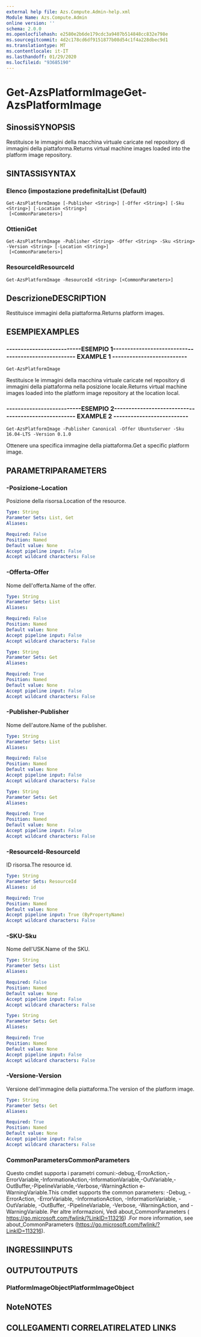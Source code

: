 ```yaml
---
external help file: Azs.Compute.Admin-help.xml
Module Name: Azs.Compute.Admin
online version: ''
schema: 2.0.0
ms.openlocfilehash: e2580e2b6de179cdc3a9407b514848cc832e798e
ms.sourcegitcommit: 4d2c178cd6df9151877b08d54c1f4a228dbec9d1
ms.translationtype: MT
ms.contentlocale: it-IT
ms.lasthandoff: 01/29/2020
ms.locfileid: "93685190"
---
```

# <span data-ttu-id="bd02d-101">Get-AzsPlatformImage</span><span class="sxs-lookup"><span data-stu-id="bd02d-101">Get-AzsPlatformImage</span></span>

## <span data-ttu-id="bd02d-102">Sinossi</span><span class="sxs-lookup"><span data-stu-id="bd02d-102">SYNOPSIS</span></span>
<span data-ttu-id="bd02d-103">Restituisce le immagini della macchina virtuale caricate nel repository di immagini della piattaforma.</span><span class="sxs-lookup"><span data-stu-id="bd02d-103">Returns virtual machine images loaded into the platform image repository.</span></span>

## <span data-ttu-id="bd02d-104">SINTASSI</span><span class="sxs-lookup"><span data-stu-id="bd02d-104">SYNTAX</span></span>

### <span data-ttu-id="bd02d-105">Elenco (impostazione predefinita)</span><span class="sxs-lookup"><span data-stu-id="bd02d-105">List (Default)</span></span>
```
Get-AzsPlatformImage [-Publisher <String>] [-Offer <String>] [-Sku <String>] [-Location <String>]
 [<CommonParameters>]
```

### <span data-ttu-id="bd02d-106">Ottieni</span><span class="sxs-lookup"><span data-stu-id="bd02d-106">Get</span></span>
```
Get-AzsPlatformImage -Publisher <String> -Offer <String> -Sku <String> -Version <String> [-Location <String>]
 [<CommonParameters>]
```

### <span data-ttu-id="bd02d-107">ResourceId</span><span class="sxs-lookup"><span data-stu-id="bd02d-107">ResourceId</span></span>
```
Get-AzsPlatformImage -ResourceId <String> [<CommonParameters>]
```

## <span data-ttu-id="bd02d-108">Descrizione</span><span class="sxs-lookup"><span data-stu-id="bd02d-108">DESCRIPTION</span></span>
<span data-ttu-id="bd02d-109">Restituisce immagini della piattaforma.</span><span class="sxs-lookup"><span data-stu-id="bd02d-109">Returns platform images.</span></span>

## <span data-ttu-id="bd02d-110">ESEMPI</span><span class="sxs-lookup"><span data-stu-id="bd02d-110">EXAMPLES</span></span>

### <span data-ttu-id="bd02d-111">--------------------------ESEMPIO 1--------------------------</span><span class="sxs-lookup"><span data-stu-id="bd02d-111">-------------------------- EXAMPLE 1 --------------------------</span></span>
```
Get-AzsPlatformImage
```

<span data-ttu-id="bd02d-112">Restituisce le immagini della macchina virtuale caricate nel repository di immagini della piattaforma nella posizione locale.</span><span class="sxs-lookup"><span data-stu-id="bd02d-112">Returns virtual machine images loaded into the platform image repository at the location local.</span></span>

### <span data-ttu-id="bd02d-113">--------------------------ESEMPIO 2--------------------------</span><span class="sxs-lookup"><span data-stu-id="bd02d-113">-------------------------- EXAMPLE 2 --------------------------</span></span>
```
Get-AzsPlatformImage -Publisher Canonical -Offer UbuntuServer -Sku 16.04-LTS -Version 0.1.0
```

<span data-ttu-id="bd02d-114">Ottenere una specifica immagine della piattaforma.</span><span class="sxs-lookup"><span data-stu-id="bd02d-114">Get a specific platform image.</span></span>

## <span data-ttu-id="bd02d-115">PARAMETRI</span><span class="sxs-lookup"><span data-stu-id="bd02d-115">PARAMETERS</span></span>

### <span data-ttu-id="bd02d-116">-Posizione</span><span class="sxs-lookup"><span data-stu-id="bd02d-116">-Location</span></span>
<span data-ttu-id="bd02d-117">Posizione della risorsa.</span><span class="sxs-lookup"><span data-stu-id="bd02d-117">Location of the resource.</span></span>

```yaml
Type: String
Parameter Sets: List, Get
Aliases: 

Required: False
Position: Named
Default value: None
Accept pipeline input: False
Accept wildcard characters: False
```

### <span data-ttu-id="bd02d-118">-Offerta</span><span class="sxs-lookup"><span data-stu-id="bd02d-118">-Offer</span></span>
<span data-ttu-id="bd02d-119">Nome dell'offerta.</span><span class="sxs-lookup"><span data-stu-id="bd02d-119">Name of the offer.</span></span>

```yaml
Type: String
Parameter Sets: List
Aliases: 

Required: False
Position: Named
Default value: None
Accept pipeline input: False
Accept wildcard characters: False
```

```yaml
Type: String
Parameter Sets: Get
Aliases: 

Required: True
Position: Named
Default value: None
Accept pipeline input: False
Accept wildcard characters: False
```

### <span data-ttu-id="bd02d-120">-Publisher</span><span class="sxs-lookup"><span data-stu-id="bd02d-120">-Publisher</span></span>
<span data-ttu-id="bd02d-121">Nome dell'autore.</span><span class="sxs-lookup"><span data-stu-id="bd02d-121">Name of the publisher.</span></span>

```yaml
Type: String
Parameter Sets: List
Aliases: 

Required: False
Position: Named
Default value: None
Accept pipeline input: False
Accept wildcard characters: False
```

```yaml
Type: String
Parameter Sets: Get
Aliases: 

Required: True
Position: Named
Default value: None
Accept pipeline input: False
Accept wildcard characters: False
```

### <span data-ttu-id="bd02d-122">-ResourceId</span><span class="sxs-lookup"><span data-stu-id="bd02d-122">-ResourceId</span></span>
<span data-ttu-id="bd02d-123">ID risorsa.</span><span class="sxs-lookup"><span data-stu-id="bd02d-123">The resource id.</span></span>

```yaml
Type: String
Parameter Sets: ResourceId
Aliases: id

Required: True
Position: Named
Default value: None
Accept pipeline input: True (ByPropertyName)
Accept wildcard characters: False
```

### <span data-ttu-id="bd02d-124">-SKU</span><span class="sxs-lookup"><span data-stu-id="bd02d-124">-Sku</span></span>
<span data-ttu-id="bd02d-125">Nome dell'USK.</span><span class="sxs-lookup"><span data-stu-id="bd02d-125">Name of the SKU.</span></span>

```yaml
Type: String
Parameter Sets: List
Aliases: 

Required: False
Position: Named
Default value: None
Accept pipeline input: False
Accept wildcard characters: False
```

```yaml
Type: String
Parameter Sets: Get
Aliases: 

Required: True
Position: Named
Default value: None
Accept pipeline input: False
Accept wildcard characters: False
```

### <span data-ttu-id="bd02d-126">-Versione</span><span class="sxs-lookup"><span data-stu-id="bd02d-126">-Version</span></span>
<span data-ttu-id="bd02d-127">Versione dell'immagine della piattaforma.</span><span class="sxs-lookup"><span data-stu-id="bd02d-127">The version of the platform image.</span></span>

```yaml
Type: String
Parameter Sets: Get
Aliases: 

Required: True
Position: Named
Default value: None
Accept pipeline input: False
Accept wildcard characters: False
```

### <span data-ttu-id="bd02d-128">CommonParameters</span><span class="sxs-lookup"><span data-stu-id="bd02d-128">CommonParameters</span></span>
<span data-ttu-id="bd02d-129">Questo cmdlet supporta i parametri comuni:-debug,-ErrorAction,-ErrorVariable,-InformationAction,-InformationVariable,-OutVariable,-OutBuffer,-PipelineVariable,-Verbose,-WarningAction e-WarningVariable.</span><span class="sxs-lookup"><span data-stu-id="bd02d-129">This cmdlet supports the common parameters: -Debug, -ErrorAction, -ErrorVariable, -InformationAction, -InformationVariable, -OutVariable, -OutBuffer, -PipelineVariable, -Verbose, -WarningAction, and -WarningVariable.</span></span> <span data-ttu-id="bd02d-130">Per altre informazioni, Vedi about_CommonParameters ( https://go.microsoft.com/fwlink/?LinkID=113216) .</span><span class="sxs-lookup"><span data-stu-id="bd02d-130">For more information, see about_CommonParameters (https://go.microsoft.com/fwlink/?LinkID=113216).</span></span>

## <span data-ttu-id="bd02d-131">INGRESSI</span><span class="sxs-lookup"><span data-stu-id="bd02d-131">INPUTS</span></span>

## <span data-ttu-id="bd02d-132">OUTPUT</span><span class="sxs-lookup"><span data-stu-id="bd02d-132">OUTPUTS</span></span>

### <span data-ttu-id="bd02d-133">PlatformImageObject</span><span class="sxs-lookup"><span data-stu-id="bd02d-133">PlatformImageObject</span></span>

## <span data-ttu-id="bd02d-134">Note</span><span class="sxs-lookup"><span data-stu-id="bd02d-134">NOTES</span></span>

## <span data-ttu-id="bd02d-135">COLLEGAMENTI CORRELATI</span><span class="sxs-lookup"><span data-stu-id="bd02d-135">RELATED LINKS</span></span>

